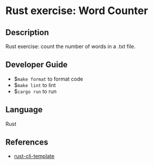 # Rust exercise: Word Counter
## Description
Rust exercise: count the number of words in a .txt file.

## Developer Guide
 * $`make format` to format code  
 * $`make lint` to lint  
 * $`cargo run` to run

## Language
Rust

## References

* [rust-cli-template](https://github.com/kbknapp/rust-cli-template)
